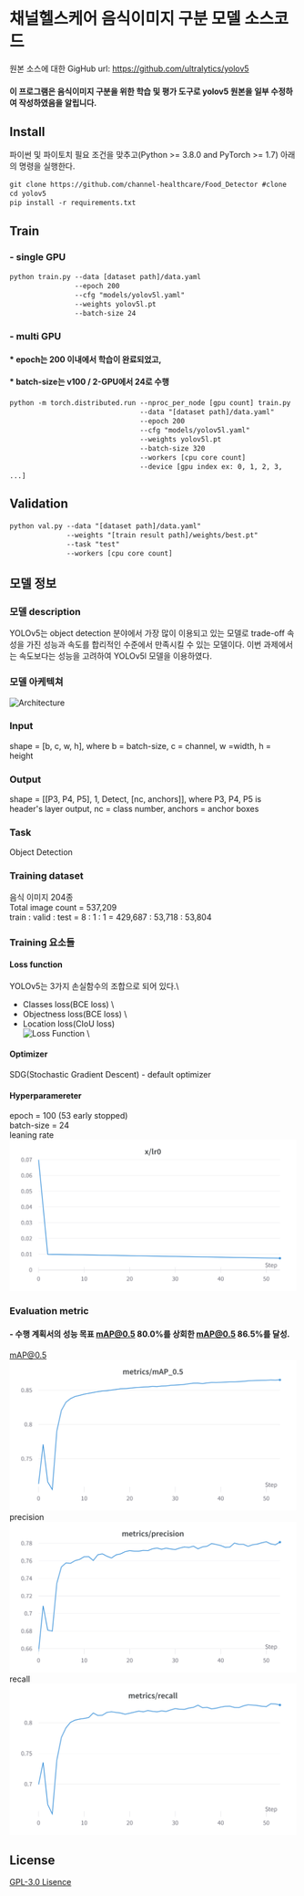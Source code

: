 채널헬스케어 음식이미지 구분 모델 소스코드
======

원본 소스에 대한 GigHub url:
https://github.com/ultralytics/yolov5

#### 이 프로그램은 음식이미지 구분을 위한 학습 및 평가 도구로 yolov5 원본을 일부 수정하여 작성하였음을 알립니다.

## Install
파이썬 및 파이토치 필요 조건을 맞추고(Python >= 3.8.0 and PyTorch >= 1.7) 아래의 명령을 실행한다.
```
git clone https://github.com/channel-healthcare/Food_Detector #clone
cd yolov5
pip install -r requirements.txt
```
## Train
### - single GPU
```
python train.py --data [dataset path]/data.yaml 
                --epoch 200
                --cfg "models/yolov5l.yaml"
                --weights yolov5l.pt
                --batch-size 24
```
### - multi GPU
#### * epoch는 200 이내에서 학습이 완료되었고, 
#### * batch-size는 v100 / 2-GPU에서 24로 수행

```
python -m torch.distributed.run --nproc_per_node [gpu count] train.py 
                                --data "[dataset path]/data.yaml" 
                                --epoch 200 
                                --cfg "models/yolov5l.yaml"
                                --weights yolov5l.pt
                                --batch-size 320 
                                --workers [cpu core count]  
                                --device [gpu index ex: 0, 1, 2, 3, ...]
```
## Validation
```buildoutcfg
python val.py --data "[dataset path]/data.yaml"
              --weights "[train result path]/weights/best.pt" 
              --task "test" 
              --workers [cpu core count]
```

## 모델 정보
### 모델 description
YOLOv5는 object detection 분야에서 가장 많이 이용되고 있는 모델로 trade-off 속성을 가진 성능과 속도를 합리적인 수준에서 만족시킬 수 있는 모델이다. 이번 과제에서는 속도보다는 성능을 고려하여 YOLOv5l 모델을 이용하였다.
### 모델 아케텍쳐
![Architecture](https://user-images.githubusercontent.com/31005897/172404576-c260dcf9-76bb-4bc8-b6a9-f2d987792583.png)
### Input
shape = [b, c, w, h], where b = batch-size, c = channel, w =width, h = height  
### Output
shape = [[P3, P4, P5], 1, Detect, [nc, anchors]], where P3, P4, P5 is header's layer output, nc = class number, anchors = anchor boxes 
### Task
Object Detection
### Training dataset
음식 이미지 204종 \
Total image count = 537,209\
train : valid : test = 8 : 1 : 1 = 429,687 : 53,718 : 53,804

### Training 요소들
#### Loss function
YOLOv5는 3가지 손실함수의 조합으로 되어 있다.\
- Classes loss(BCE loss) \
- Objectness loss(BCE loss) \
- Location loss(CIoU loss)\
![Loss Function](https://camo.githubusercontent.com/af2d80e8094c28221f1d2b7bdf11e231c5927102c3323dd2c572cb2561c51aeb/68747470733a2f2f6c617465782e636f6465636f67732e636f6d2f7376672e696d6167653f4c6f73733d2535436c616d6264615f314c5f253742636c732537442b2535436c616d6264615f324c5f2537426f626a2537442b2535436c616d6264615f334c5f2537426c6f63253744) \
#### Optimizer
SDG(Stochastic Gradient Descent) - default optimizer
#### Hyperparamereter
epoch = 100 (53 early stopped)\
batch-size = 24 \
leaning rate ![learning rate](.\data\images\lr01.png)
 
### Evaluation metric
#### - 수행 계획서의 성능 목표 mAP@0.5 80.0%를 상회한 mAP@0.5 86.5%를 달성. 
mAP@0.5
![map50](.\data\images\mAP50.png)
precision
![precision](.\data\images\precision.png)
recall
![recall](.\data\images\recall.png)
## License
[GPL-3.0 Lisence](https://github.com/ultralytics/yolov5/blob/master/LICENSE)